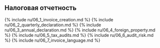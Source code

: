 ## Налоговая отчетность

{% include ru/06_1_invoice_creation.md %}
{% include ru/06_2_quarterly_declaration.md %}
{% include ru/06_3_annual_declaration.md %}
{% include ru/06_4_foreign_property.md %}
{% include ru/06_5_tax_audits.md %}
{% include ru/06_6_audit_risk.md %}
{% include ru/06_7_invoice_language.md %}
